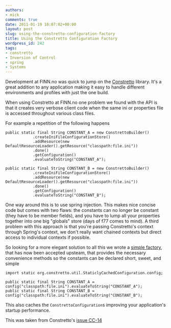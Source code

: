 ```yaml
---
authors: 
- mick
comments: true
date: 2011-01-19 18:07:02+00:00
layout: post
slug: using-the-constretto-configuration-factory
title: Using the Constretto Configuration Factory
wordpress_id: 242
tags:
- constretto
- Inversion of Control
- spring
- Systems
---
```


Development at FINN.no was quick to jump on the [Constretto](http://constretto.org) library. It's a great addition to any application making it easy to handle different environments and profiles with just the one build.

When using Constretto at FINN.no one problem we found with the API is that it creates very verbose client code when the same ini or properties file is accessed throughout various class files.

For example a repetition of the following happens


    public static final String CONSTANT_A = new ConstrettoBuilder()
                .createIniFileConfigurationStore()
                .addResource(new DefaultResourceLoader().getResource("classpath:file.ini"))
                .done()
                .getConfiguration()
                .evaluateToString("CONSTANT_A");

    public static final String CONSTANT_B = new ConstrettoBuilder()
                .createIniFileConfigurationStore()
                .addResource(new DefaultResourceLoader().getResource("classpath:file.ini"))
                .done()
                .getConfiguration()
                .evaluateToString("CONSTANT_B");





One way around this is to use spring injection. This makes nice concise code but comes with two flaws: the constants can no longer be constant (they have to be member fields), and you have to lump all your properties together into one big "globals" store (days of f77 comes to mind). A third problem with this approach is that you're passing Constretto's context through Spring's context, we don't really want chained contexts but direct access to individual contexts if possible.

So looking for a more elegant solution to all this we wrote a [simple factory](http://constretto.jira.com/secure/attachment/10010/constrettoconfigurationfactory.java), that has now been accepted upsteam,  that provides the necessary convenience methods so the constants can be declared short, sweet, and simple


    import static org.constretto.util.StaticlyCachedConfiguration.config;

    public static final String CONSTANT_A = config("classpath:file.ini").evaluateToString("CONSTANT_A");
    public static final String CONSTANT_B = config("classpath:file.ini").evaluateToString("CONSTANT_B");





This also caches the `ConstrettoConfiguration`s improving your application's startup performance.

This was taken from Constretto's [issue CC-14](http://constretto.jira.com/browse/CC-14)  


